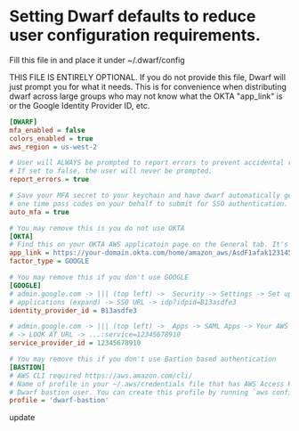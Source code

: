 # Setting Dwarf defaults to reduce user configuration requirements.
Fill this file in and place it under ~/.dwarf/config

THIS FILE IS ENTIRELY OPTIONAL. If you do not provide this file, Dwarf will just prompt you for
what it needs. This is for convenience when distributing dwarf across large groups who may not
know what the OKTA "app_link" is or the Google Identity Provider ID, etc.
 ```ini
[DWARF]
mfa_enabled = false
colors_enabled = true
aws_region = us-west-2

# User will ALWAYS be prompted to report errors to prevent accidental reporting.
# If set to false, the user will never be prompted.
report_errors = true

# Save your MFA secret to your keychain and have dwarf automatically generate
# one time pass codes on your behalf to submit for SSO authentication.
auto_mfa = true

# You may remove this is you do not use OKTA
[OKTA]
# Find this on your OKTA AWS applicatoin page on the General tab. It's labeled as EMBED LINK:
app_link = https://your-domain.okta.com/home/amazon_aws/AsdF1afak123145faf1/123
factor_type = GOOGLE

# You may remove this if you don't use GOOGLE
[GOOGLE]
# admin.google.com -> ||| (top left) ->  Security -> Settings -> Set up single sign-on (SSO) for SAML
# applications (expand) -> SSO URL -> idp?idpid=B13asdfe3
identity_provider_id = B13asdfe3

# admin.google.com -> ||| (top left) ->  Apps -> SAML Apps -> Your AWS App
# -> LOOK AT URL -> ...:service=12345678910
service_provider_id = 12345678910

# You may remove this if you don't use Bastion based authentication
[BASTION]
# AWS CLI required https://aws.amazon.com/cli/
# Name of profile in your ~/.aws/credentials file that has AWS Access Key associated with your
# Dwarf bastion user. You can create this profile by running `aws configure --profile dwarf-bastion`
profile = 'dwarf-bastion'
```
update
